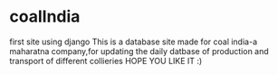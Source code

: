 # coalIndia
first site using django 
This is a database site made for coal india-a maharatna company,for updating the daily datbase of production and transport of different collieries
HOPE YOU LIKE IT :) 
